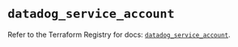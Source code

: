 # `datadog_service_account`

Refer to the Terraform Registry for docs: [`datadog_service_account`](https://registry.terraform.io/providers/datadog/datadog/3.54.0/docs/resources/service_account).
